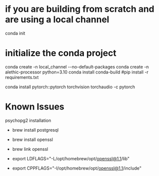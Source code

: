 # if you are building from scratch and are using a local channel
conda init

# initialize the conda project
conda create -n local_channel --no-default-packages
conda create -n alethic-processor python=3.10
conda install conda-build
#pip install -r requirements.txt


conda install pytorch::pytorch torchvision torchaudio -c pytorch


# Known Issues

psychopg2 installation
- brew install postgresql
- brew install openssl
- brew link openssl

- export LDFLAGS="-L/opt/homebrew/opt/openssl@1.1/lib"
- export CPPFLAGS="-I/opt/homebrew/opt/openssl@1.1/include"


